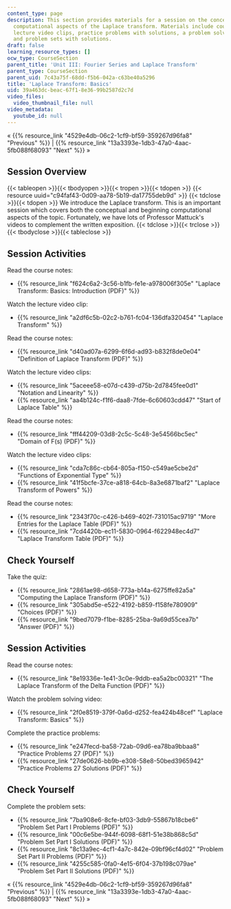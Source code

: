 ```yaml
---
content_type: page
description: This section provides materials for a session on the conceptual and beginning
  computational aspects of the Laplace transform. Materials include course notes,
  lecture video clips, practice problems with solutions, a problem solving video,
  and problem sets with solutions.
draft: false
learning_resource_types: []
ocw_type: CourseSection
parent_title: 'Unit III: Fourier Series and Laplace Transform'
parent_type: CourseSection
parent_uid: 7c43a75f-68dd-f5b6-042a-c63be40a5296
title: 'Laplace Transform: Basics'
uid: 39a463dc-beac-67f1-8e36-99b2587d2c7d
video_files:
  video_thumbnail_file: null
video_metadata:
  youtube_id: null
---
```

« {{% resource_link "4529e4db-06c2-1cf9-bf59-359267d96fa8" "Previous" %}} | {{% resource_link "13a3393e-1db3-47a0-4aac-5fb088f68093" "Next" %}} »

## Session Overview

{{< tableopen >}}{{< tbodyopen >}}{{< tropen >}}{{< tdopen >}}
{{< resource uuid="c94faf43-0d09-aa78-5b19-da17755deb9d" >}}
{{< tdclose >}}{{< tdopen >}}
We introduce the Laplace transform. This is an important session which covers both the conceptual and beginning computational aspects of the topic. Fortunately, we have lots of Professor Mattuck's videos to complement the written exposition.
{{< tdclose >}}{{< trclose >}}{{< tbodyclose >}}{{< tableclose >}}

## Session Activities

Read the course notes:

- {{% resource_link "f624c6a2-3c56-b1fb-fe1e-a978006f305e" "Laplace Transform: Basics: Introduction (PDF)" %}}

Watch the lecture video clip:

- {{% resource_link "a2df6c5b-02c2-b761-fc04-136dfa320454" "Laplace Transform" %}}

Read the course notes:

- {{% resource_link "d40ad07a-6299-6f6d-ad93-b832f8de0e04" "Definition of Laplace Transform (PDF)" %}}

Watch the lecture video clips:

- {{% resource_link "5aceee58-e07d-c439-d75b-2d7845fee0d1" "Notation and Linearity" %}}
- {{% resource_link "aa4b124c-f1f6-daa8-7fde-6c60603cdd47" "Start of Laplace Table" %}}

Read the course notes:

- {{% resource_link "fff44209-03d8-2c5c-5c48-3e54566bc5ec" "Domain of F(s) (PDF)" %}}

Watch the lecture video clips:

- {{% resource_link "cda7c86c-cb64-805a-f150-c549ae5cbe2d" "Functions of Exponential Type" %}}
- {{% resource_link "41f5bcfe-37ce-a818-64cb-8a3e6871baf2" "Laplace Transform of Powers" %}}

Read the course notes:

- {{% resource_link "2343f70c-c426-b469-402f-731015ac9719" "More Entries for the Laplace Table (PDF)" %}}
- {{% resource_link "7cd4420b-ec11-5830-0964-f622948ec4d7" "Laplace Transform Table (PDF)" %}}

## Check Yourself

Take the quiz:

- {{% resource_link "2861ae98-d658-773a-b14a-6275ffe82a5a" "Computing the Laplace Transform (PDF)" %}}
- {{% resource_link "305abd5e-e522-4192-b859-f158fe780909" "Choices (PDF)" %}}
- {{% resource_link "9bed7079-f1be-8285-25ba-9a69d55cea7b" "Answer (PDF)" %}}

## Session Activities

Read the course notes:

- {{% resource_link "8e19336e-1e41-3c0e-9ddb-ea5a2bc00321" "The Laplace Transform of the Delta Function (PDF)" %}}

Watch the problem solving video:

- {{% resource_link "2f0e8519-379f-0a6d-d252-fea424b48cef" "Laplace Transform: Basics" %}}

Complete the practice problems:

- {{% resource_link "e247fecd-ba58-72ab-09d6-ea78ba9bbaa8" "Practice Problems 27 (PDF)" %}}
- {{% resource_link "27de0626-bb9b-e308-58e8-50bed3965942" "Practice Problems 27 Solutions (PDF)" %}}

## Check Yourself

Complete the problem sets:

- {{% resource_link "7ba908e6-8cfe-bf03-3db9-55867b18cbe6" "Problem Set Part I Problems (PDF)" %}}
- {{% resource_link "00c6e5be-944f-6098-68f1-51e38b868c5d" "Problem Set Part I Solutions (PDF)" %}}
- {{% resource_link "8c13a9ec-4cf1-4a7c-842e-09bf96cf4d02" "Problem Set Part II Problems (PDF)" %}}
- {{% resource_link "4255c585-0fa0-4e15-6f04-37b198c079ae" "Problem Set Part II Solutions (PDF)" %}}

« {{% resource_link "4529e4db-06c2-1cf9-bf59-359267d96fa8" "Previous" %}} | {{% resource_link "13a3393e-1db3-47a0-4aac-5fb088f68093" "Next" %}} »